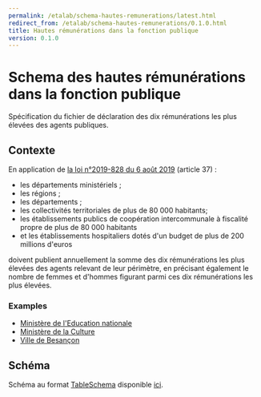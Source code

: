 ```yaml
---
permalink: /etalab/schema-hautes-remunerations/latest.html
redirect_from: /etalab/schema-hautes-remunerations/0.1.0.html
title: Hautes rémunérations dans la fonction publique
version: 0.1.0
---
```


# Schema des hautes rémunérations dans la fonction publique

Spécification du fichier de déclaration des dix rémunérations les plus élevées des agents publiques.

## Contexte
En application de [la loi n°2019-828 du 6 août 2019](https://www.legifrance.gouv.fr/affichTexte.do?cidTexte=JORFTEXT000038889182&categorieLien=id) (article 37) : 

* les départements ministériels ;
* les régions ;
* les départements ;
* les collectivités territoriales de plus de 80 000 habitants;
* les établissements publics de coopération intercommunale à fiscalité propre de plus de 80 000 habitants
* et les établissements hospitaliers dotés d'un budget de plus de 200 millions d'euros 

doivent publient annuellement la somme des dix rémunérations les plus élevées des agents relevant de leur périmètre, en précisant également le nombre de femmes et d'hommes figurant parmi ces dix rémunérations les plus élevées.

### Examples

* [Ministère de l'Education nationale](https://www.data.gouv.fr/fr/datasets/5f0d1fc8ff462cdb2a6dcf0a/)
* [Ministère de la Culture](https://www.data.gouv.fr/fr/datasets/5ed720621bca55ea7d179ef6/)
* [Ville de Besançon](https://www.data.gouv.fr/fr/datasets/5ed778e37f511ace8ecc755a/)

## Schéma
Schéma au format [TableSchema](https://frictionlessdata.io/specs/table-schema) disponible [ici](https://github.com/restuccia/schema-hautes-remunerations/blob/master/schema.json).